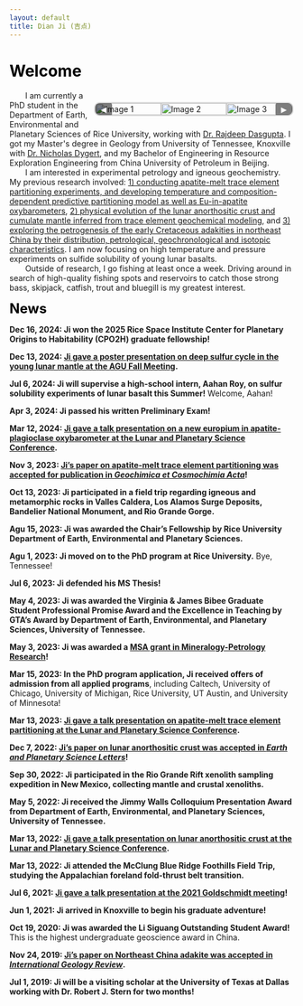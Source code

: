 ```yaml
---
layout: default
title: Dian Ji (吉点)
---
```


# <span style="color:black">Welcome</span>

<div class="carousel" style="float: right;">
  <div class="carousel-images" id="carouselImages">
    <img src="https://dian01811.github.io/files/photo.jpg" alt="Image 1">
    <img src="https://dian01811.github.io/files/LPSC.JPG" alt="Image 2">
    <img src="https://dian01811.github.io/files/field trip.jpg" alt="Image 3">
  </div>
  <div class="carousel-buttons">
    <button class="carousel-button" id="prevButton">◀</button>
    <button class="carousel-button" id="nextButton">▶</button>
  </div>
</div>

<script>
  const carouselImages = document.getElementById('carouselImages');
  const images = document.querySelectorAll('.carousel-images img');
  const prevButton = document.getElementById('prevButton');
  const nextButton = document.getElementById('nextButton');

  let index = 0;

  function showImage(index) {
    const width = images[0].clientWidth;
    carouselImages.style.transform = `translateX(${-index * width}px)`;
  }

  function nextImage() {
    index = (index + 1) % images.length;
    showImage(index);
  }

  function prevImage() {
    index = (index - 1 + images.length) % images.length;
    showImage(index);
  }

  nextButton.addEventListener('click', nextImage);
  prevButton.addEventListener('click', prevImage);

  // 自动轮播
  setInterval(nextImage, 3000);
</script>

<style>
  .carousel {
    position: relative;
    width: 350px;
    margin: 20px auto;
    overflow: hidden;
    border: 2px solid #ddd;
    border-radius: 10px;
  }

  .carousel-images {
    display: flex;
    transition: transform 0.5s ease-in-out;
  }

  .carousel-images img {
    width: 100%;
    object-fit: cover;
  }

  .carousel-buttons {
    position: absolute;
    top: 50%;
    width: 100%;
    display: flex;
    justify-content: space-between;
    transform: translateY(-50%);
  }

  .carousel-button {
    background: rgba(0, 0, 0, 0.5);
    color: #fff;
    border: none;
    padding: 5px 10px;
    cursor: pointer;
    border-radius: 5px;
  }

  .carousel-button:hover {
    background: rgba(0, 0, 0, 0.8);
  }
</style>
  
&emsp;&emsp;I am currently a PhD student in the Department of Earth, Environmental and Planetary Sciences of Rice University, working with [Dr. Rajdeep Dasgupta](https://www.dasgupta.rice.edu). I got my Master's degree in Geology from University of Tennessee, Knoxville with [Dr. Nicholas Dygert](https://dygert.utk.edu), and my Bachelor of Engineering in Resource Exploration Engineering from China University of Petroleum in Beijing.<br>&emsp;&emsp;I am interested in experimental petrology and igneous geochemistry. My previous research involved: [1) conducting apatite-melt trace element partitioning experiments, and developing temperature and composition-dependent predictive partitioning model as well as Eu-in-apatite oxybarometers](https://dian01811.github.io/files/Ji_GCA_2024.pdf), [2) physical evolution of the lunar anorthositic crust and cumulate mantle inferred from trace element geochemical modeling](https://dian01811.github.io/files/Ji_EPSL_2023.pdf), and [3) exploring the petrogenesis of the early Cretaceous adakities in northeast China by their distribution, petrological, geochronological and isotopic characteristics](https://dian01811.github.io/files/Ji_IGR_2020.pdf). I am now focusing on high temperature and pressure experiments on sulfide solubility of young lunar basalts.<br>
&emsp;&emsp;Outside of research, I go fishing at least once a week. Driving around in search of high-quality fishing spots and reservoirs to catch those strong bass, skipjack, catfish, trout and bluegill is my greatest interest.



<font size=5 color="black"><strong>News</strong></font>

<strong>Dec 16, 2024: Ji won the 2025 Rice Space Institute Center for Planetary Origins to Habitability (CPO2H) graduate fellowship!</strong>

<strong>Dec 13, 2024: [Ji gave a poster presentation on deep sulfur cycle in the young lunar mantle at the AGU Fall Meeting](https://agu.confex.com/agu/agu24/meetingapp.cgi/Paper/1517917).</strong>

<strong>Jul 6, 2024: Ji will supervise a high-school intern, Aahan Roy, on sulfur solubility experiments of lunar basalt this Summer!</strong> Welcome, Aahan!

<strong>Apr 3, 2024: Ji passed his written Preliminary Exam!</strong>

<strong>Mar 12, 2024: [Ji gave a talk presentation on a new europium in apatite-plagioclase oxybarometer at the Lunar and Planetary Science Conference](https://www.hou.usra.edu/meetings/lpsc2024/pdf/1240.pdf).</strong>

<strong>Nov 3, 2023: [Ji’s paper on apatite-melt trace element partitioning was accepted for publication in <em>Geochimica et Cosmochimia Acta</em>](https://doi.org/10.1016/j.gca.2023.11.004)!</strong>

<strong>Oct 13, 2023: Ji participated in a field trip regarding igneous and metamorphic rocks in Valles Caldera, Los Alamos Surge Deposits, Bandelier National Monument, and Rio Grande Gorge.</strong>

<strong>Agu 15, 2023: Ji was awarded the Chair’s Fellowship by Rice University Department of Earth, Environmental and Planetary Sciences.</strong>

<strong>Agu 1, 2023: Ji moved on to the PhD program at Rice University.</strong> Bye, Tennessee!

<strong>Jul 6, 2023: Ji defended his MS Thesis!</strong>

<strong>May 4, 2023: Ji was awarded the Virginia & James Bibee Graduate Student Professional Promise Award and the Excellence in Teaching by GTA’s Award by Department of Earth, Environmental, and Planetary Sciences, University of Tennessee.</strong>

<strong>May 3, 2023: Ji was awarded a [MSA grant in Mineralogy-Petrology Research](https://msaweb.org/mineralogy-petrology-grant/)!</strong>

<strong>Mar 15, 2023: In the PhD program application, Ji received offers of admission from all applied programs</strong>, including Caltech, University of Chicago, University of Michigan, Rice University, UT Austin, and University of Minnesota!

<strong>Mar 13, 2023: [Ji gave a talk presentation on apatite-melt trace element partitioning at the Lunar and Planetary Science Conference](https://www.hou.usra.edu/meetings/lpsc2023/pdf/1255.pdf).</strong>

<strong>Dec 7, 2022: [Ji’s paper on lunar anorthositic crust was accepted in <em>Earth and Planetary Science Letters</em>](https://doi.org/10.1016/j.epsl.2022.117958)!</strong> 

<strong>Sep 30, 2022: Ji participated in the Rio Grande Rift xenolith sampling expedition in New Mexico, collecting mantle and crustal xenoliths.</strong>

<strong>May 5, 2022: Ji received the Jimmy Walls Colloquium Presentation Award from Department of Earth, Environmental, and Planetary Sciences, University of Tennessee.</strong>

<strong>Mar 13, 2022: [Ji gave a talk presentation on lunar anorthositic crust at the Lunar and Planetary Science Conference](https://www.hou.usra.edu/meetings/lpsc2022/pdf/1229.pdf).</strong>

<strong>Mar 13, 2022: Ji attended the McClung Blue Ridge Foothills Field Trip, studying the Appalachian foreland fold-thrust belt transition.</strong>

<strong>Jul 6, 2021: [Ji gave a talk presentation at the 2021 Goldschmidt meeting](https://conf.goldschmidt.info/goldschmidt/2021/meetingapp.cgi/Paper/3219)!</strong>

<strong>Jun 1, 2021: Ji arrived in Knoxville to begin his graduate adventure!</strong> 

<strong>Oct 19, 2020: Ji was awarded the Li Siguang Outstanding Student Award!</strong> This is the highest undergraduate geoscience award in China.

<strong>Nov 24, 2019: [Ji’s paper on Northeast China adakite was accepted in <em>International Geology Review</em>](https://doi.org/10.1080/00206814.2019.1697968).</strong>

<strong>Jul 1, 2019: Ji will be a visiting scholar at the University of Texas at Dallas working with Dr. Robert J. Stern for two months!</strong>
